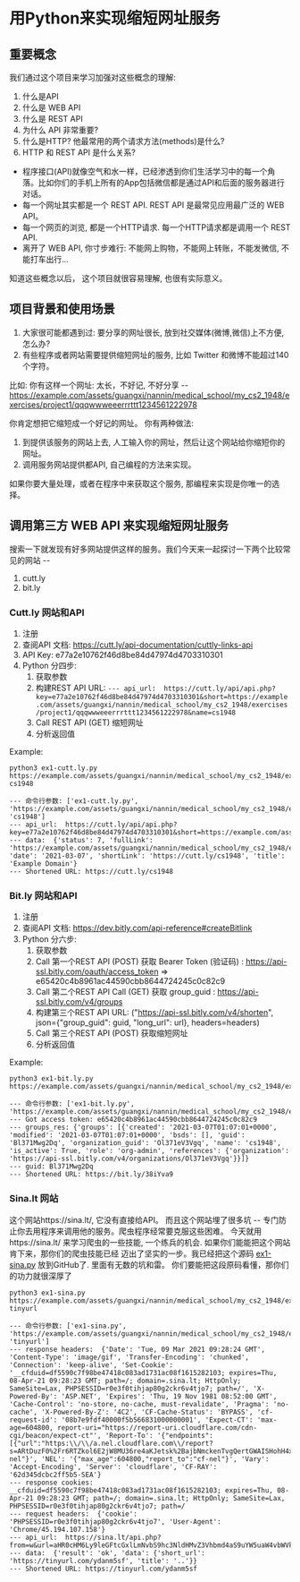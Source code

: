 # 用Python来实现缩短网址服务

## 重要概念

我们通过这个项目来学习加强对这些概念的理解:

1. 什么是API
2. 什么是 WEB API
3. 什么是 REST API
4. 为什么 API 非常重要? 
5. 什么是HTTP? 他最常用的两个请求方法(methods)是什么? 
6. HTTP 和 REST API 是什么关系? 
   
* 程序接口(API)就像空气和水一样，已经渗透到你们生活学习中的每一个角落。比如你们的手机上所有的App包括微信都是通过API和后面的服务器进行对话。
* 每一个网址其实都是一个 REST API. REST API 是最常见应用最广泛的 WEB API。 
* 每一个网页的浏览, 都是一个HTTP请求. 每一个HTTP请求都是调用一个 REST API. 
* 离开了 WEB API, 你寸步难行: 不能网上购物，不能网上转账，不能发微信, 不能打车出行...

知道这些概念以后， 这个项目就很容易理解, 也很有实际意义。


## 项目背景和使用场景
1. 大家很可能都遇到过: 要分享的网址很长, 放到社交媒体(微博,微信)上不方便, 怎么办? 
2. 有些程序或者网站需要提供缩短网址的服务, 比如 Twitter 和微博不能超过140个字符。 

比如: 你有这样一个网址: 太长，不好记, 不好分享 --
https://example.com/assets/guangxi/nannin/medical_school/my_cs2_1948/exercises/project1/qqqwwweeerrrttt1234561222978

你肯定想把它缩短成一个好记的网址。
你有两种做法:
1. 到提供该服务的网站上去, 人工输入你的网址，然后让这个网站给你缩短你的网址。 
2. 调用服务网站提供都API, 自己编程的方法来实现。 
   
如果你要大量处理，或者在程序中来获取这个服务, 那编程来实现是你唯一的选择。 


## 调用第三方 WEB API 来实现缩短网址服务

搜索一下就发现有好多网站提供这样的服务。我们今天来一起探讨一下两个比较常见的网站 --
1. cutt.ly
2. bit.ly

### Cutt.ly 网站和API

1. 注册
2. 查阅API 文档: https://cutt.ly/api-documentation/cuttly-links-api
3. API Key: e77a2e10762f46d8be84d47974d4703310301
4. Python 分四步:
   1. 获取参数
   2. 构建REST API URL: `--- api_url:  https://cutt.ly/api/api.php?key=e77a2e10762f46d8be84d47974d4703310301&short=https://example.com/assets/guangxi/nannin/medical_school/my_cs2_1948/exercises/project1/qqqwwweeerrrttt1234561222978&name=cs1948`
   3. Call REST API (GET) 缩短网址
   4. 分析返回值
   
Example:
```
python3 ex1-cutt.ly.py https://example.com/assets/guangxi/nannin/medical_school/my_cs2_1948/exercises/project1/qqqwwweeerrrttt1234561222978 cs1948

--- 命令行参数: ['ex1-cutt.ly.py', 'https://example.com/assets/guangxi/nannin/medical_school/my_cs2_1948/exercises/project1/qqqwwweeerrrttt1234561222978', 'cs1948']
--- api_url:  https://cutt.ly/api/api.php?key=e77a2e10762f46d8be84d47974d4703310301&short=https://example.com/assets/guangxi/nannin/medical_school/my_cs2_1948/exercises/project1/qqqwwweeerrrttt1234561222978&name=cs1948
--- data:  {'status': 7, 'fullLink': 'https://example.com/assets/guangxi/nannin/medical_school/my_cs2_1948/exercises/project1/qqqwwweeerrrttt1234561222978', 'date': '2021-03-07', 'shortLink': 'https://cutt.ly/cs1948', 'title': 'Example Domain'}
--- Shortened URL: https://cutt.ly/cs1948
```

### Bit.ly 网站和API

1. 注册
2. 查阅API 文档: https://dev.bitly.com/api-reference#createBitlink
5. Python 分六步:
   1. 获取参数
   2. Call 第一个REST API (POST) 获取 Bearer Token (验证码) : https://api-ssl.bitly.com/oauth/access_token => e65420c4b8961ac44590cbb8644724245c0c82c9
   3. Call 第二个REST API Call (GET) 获取 group_guid : https://api-ssl.bitly.com/v4/groups
   4. 构建第三个REST API URL: ("https://api-ssl.bitly.com/v4/shorten", json={"group_guid": guid, "long_url": url}, headers=headers)
   5. Call 第三个REST API (POST) 获取缩短网址 
   6. 分析返回值

Example:
```
python3 ex1-bit.ly.py  https://example.com/assets/guangxi/nannin/medical_school/my_cs2_1948/exercises/project1/qqqwwweeerrrttt1234561222978

--- 命令行参数: ['ex1-bit.ly.py', 'https://example.com/assets/guangxi/nannin/medical_school/my_cs2_1948/exercises/project1/qqqwwweeerrrttt1234561222978']
--- Got access token: e65420c4b8961ac44590cbb8644724245c0c82c9
--- groups_res: {'groups': [{'created': '2021-03-07T01:07:01+0000', 'modified': '2021-03-07T01:07:01+0000', 'bsds': [], 'guid': 'Bl371Mwg2Dq', 'organization_guid': 'Ol371eV3Vgq', 'name': 'cs1948', 'is_active': True, 'role': 'org-admin', 'references': {'organization': 'https://api-ssl.bitly.com/v4/organizations/Ol371eV3Vgq'}}]}
--- guid: Bl371Mwg2Dq
--- Shortened URL: https://bit.ly/38iYva9
```

### Sina.lt 网站 

这个网站https://sina.lt/, 它没有直接给API。 而且这个网站埋了很多坑 -- 专门防止你去用程序来调用他的服务。爬虫程序经常要克服这些困难。 今天就用https://sina.lt/ 来学习爬虫的一些技能, 一个练兵的机会. 如果你们能能把这个网站肯下来，那你们的爬虫技能已经 迈出了坚实的一步。我已经把这个源码 [ex1-sina.py](ex1-sina.py) 放到GitHub了. 里面有无数的坑和雷。 你们要能把这段原码看懂，那你们的功力就很深厚了

```
python3 ex1-sina.py https://example.com/assets/guangxi/nannin/medical_school/my_cs2_1948/exercises/project1/qqqwwweeerrrttt1234561222978 tinyurl

--- 命令行参数: ['ex1-sina.py', 'https://example.com/assets/guangxi/nannin/medical_school/my_cs2_1948/exercises/project1/qqqwwweeerrrttt1234561222978', 'tinyurl']
--- response headers:  {'Date': 'Tue, 09 Mar 2021 09:28:24 GMT', 'Content-Type': 'image/gif', 'Transfer-Encoding': 'chunked', 'Connection': 'keep-alive', 'Set-Cookie': '__cfduid=df5590c7f98be47418c083ad1731ac08f1615282103; expires=Thu, 08-Apr-21 09:28:23 GMT; path=/; domain=.sina.lt; HttpOnly; SameSite=Lax, PHPSESSID=r0e3f0tihjap80g2ckr6v4tjo7; path=/', 'X-Powered-By': 'ASP.NET', 'Expires': 'Thu, 19 Nov 1981 08:52:00 GMT', 'Cache-Control': 'no-store, no-cache, must-revalidate', 'Pragma': 'no-cache', 'X-Powered-By-Z': '4C2', 'CF-Cache-Status': 'BYPASS', 'cf-request-id': '08b7e9fdf40000f5b566831000000001', 'Expect-CT': 'max-age=604800, report-uri="https://report-uri.cloudflare.com/cdn-cgi/beacon/expect-ct"', 'Report-To': '{"endpoints":[{"url":"https:\\/\\/a.nel.cloudflare.com\\/report?s=ARtDuzF0%2Fr6RTZkol6E2jW8MU36re4aKJetsk%2BajbNmckenTvgQertGWAISHohH4xceKmb64StI1recmJVX6BYtpzUcfw%2FMn"}],"max_age":604800,"group":"cf-nel"}', 'NEL': '{"max_age":604800,"report_to":"cf-nel"}', 'Vary': 'Accept-Encoding', 'Server': 'cloudflare', 'CF-RAY': '62d345dcbc2ff5b5-SEA'}
--- response cookies:  __cfduid=df5590c7f98be47418c083ad1731ac08f1615282103; expires=Thu, 08-Apr-21 09:28:23 GMT; path=/; domain=.sina.lt; HttpOnly; SameSite=Lax, PHPSESSID=r0e3f0tihjap80g2ckr6v4tjo7; path=/
--- request headers:  {'cookie': 'PHPSESSID=r0e3f0tihjap80g2ckr6v4tjo7', 'User-Agent': 'Chrome/45.194.107.158'}
--- api_url:  https://sina.lt/api.php?from=w&url=aHR0cHM6Ly9leGFtcGxlLmNvbS9hc3NldHMvZ3Vhbmd4aS9uYW5uaW4vbWVkaWNhbF9zY2hvb2wvbXlfY3MyXzE5NDgvZXhlcmNpc2VzL3Byb2plY3QxL3FxcXd3d2VlZXJycnR0dDEyMzQ1NjEyMjI5Nzg=&site=tinyurl
--- data:  {'result': 'ok', 'data': {'short_url': 'https://tinyurl.com/ydanm5sf', 'title': '..'}}
--- Shortened URL: https://tinyurl.com/ydanm5sf
```